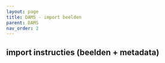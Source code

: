 ```yaml
---
layout: page
title: DAMS - import beelden
parent: DAMS
nav_order: 2
---
```


## **import instructies (beelden + metadata)**

